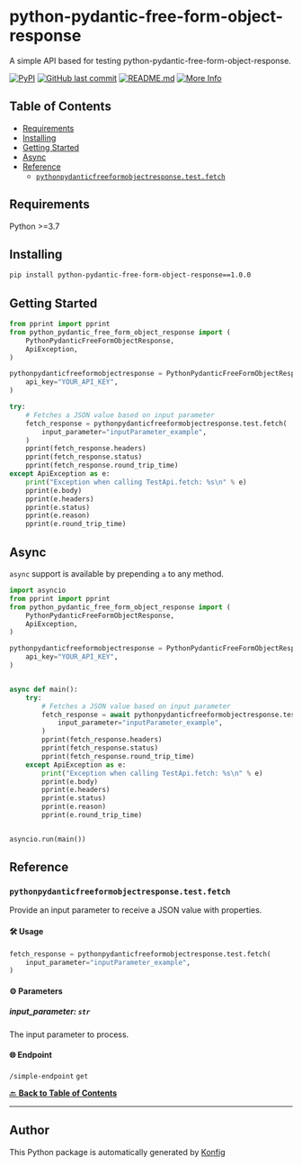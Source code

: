 # python-pydantic-free-form-object-response

A simple API based for testing python-pydantic-free-form-object-response.


[![PyPI](https://img.shields.io/badge/PyPI-v1.0.0-blue)](https://pypi.org/project/python-pydantic-free-form-object-response/1.0.0)
[![GitHub last commit](https://img.shields.io/github/last-commit/konfig-dev/konfig.svg)](https://github.com/konfig-dev/konfig/commits)
[![README.md](https://img.shields.io/badge/README-Click%20Here-green)](https://github.com/konfig-dev/konfig/tree/main/python#readme)
[![More Info](https://img.shields.io/badge/More%20Info-Click%20Here-orange)](http://example.com/support)

## Table of Contents

<!-- toc -->

- [Requirements](#requirements)
- [Installing](#installing)
- [Getting Started](#getting-started)
- [Async](#async)
- [Reference](#reference)
  * [`pythonpydanticfreeformobjectresponse.test.fetch`](#pythonpydanticfreeformobjectresponsetestfetch)

<!-- tocstop -->

## Requirements

Python >=3.7

## Installing

```sh
pip install python-pydantic-free-form-object-response==1.0.0
```

## Getting Started

```python
from pprint import pprint
from python_pydantic_free_form_object_response import (
    PythonPydanticFreeFormObjectResponse,
    ApiException,
)

pythonpydanticfreeformobjectresponse = PythonPydanticFreeFormObjectResponse(
    api_key="YOUR_API_KEY",
)

try:
    # Fetches a JSON value based on input parameter
    fetch_response = pythonpydanticfreeformobjectresponse.test.fetch(
        input_parameter="inputParameter_example",
    )
    pprint(fetch_response.headers)
    pprint(fetch_response.status)
    pprint(fetch_response.round_trip_time)
except ApiException as e:
    print("Exception when calling TestApi.fetch: %s\n" % e)
    pprint(e.body)
    pprint(e.headers)
    pprint(e.status)
    pprint(e.reason)
    pprint(e.round_trip_time)
```

## Async

`async` support is available by prepending `a` to any method.

```python
import asyncio
from pprint import pprint
from python_pydantic_free_form_object_response import (
    PythonPydanticFreeFormObjectResponse,
    ApiException,
)

pythonpydanticfreeformobjectresponse = PythonPydanticFreeFormObjectResponse(
    api_key="YOUR_API_KEY",
)


async def main():
    try:
        # Fetches a JSON value based on input parameter
        fetch_response = await pythonpydanticfreeformobjectresponse.test.afetch(
            input_parameter="inputParameter_example",
        )
        pprint(fetch_response.headers)
        pprint(fetch_response.status)
        pprint(fetch_response.round_trip_time)
    except ApiException as e:
        print("Exception when calling TestApi.fetch: %s\n" % e)
        pprint(e.body)
        pprint(e.headers)
        pprint(e.status)
        pprint(e.reason)
        pprint(e.round_trip_time)


asyncio.run(main())
```


## Reference
### `pythonpydanticfreeformobjectresponse.test.fetch`

Provide an input parameter to receive a JSON value with properties.

#### 🛠️ Usage

```python
fetch_response = pythonpydanticfreeformobjectresponse.test.fetch(
    input_parameter="inputParameter_example",
)
```

#### ⚙️ Parameters

##### input_parameter: `str`

The input parameter to process.

#### 🌐 Endpoint

`/simple-endpoint` `get`

[🔙 **Back to Table of Contents**](#table-of-contents)

---


## Author
This Python package is automatically generated by [Konfig](https://konfigthis.com)
